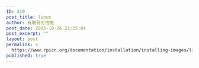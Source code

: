 ```yaml
---
ID: 419
post_title: linux
author: 有聰哥冇甩拖
post_date: 2015-10-26 22:25:04
post_excerpt: ""
layout: post
permalink: >
  https://www.rpicn.org/documentation/installation/installing-images/linux-md/
published: true
---
```

